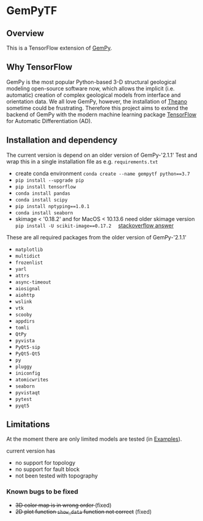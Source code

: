 # GemPyTF
## Overview
This is a TensorFlow extension of [GemPy](https://github.com/cgre-aachen/gempy). 
## Why TensorFlow
GemPy is the most popular Python-based 3-D structural geological modeling open-source software now, which allows the implicit (i.e. automatic) creation of complex geological models from interface and orientation data. We all love GemPy, however, the installation of [Theano](https://en.wikipedia.org/wiki/Theano_(software)) sometime could be frustrating. Therefore this project aims to extend the backend of GemPy with the modern machine learning package [TensorFlow](https://www.tensorflow.org/) for Automatic Differentiation (AD).


## Installation and dependency
The current version is depend on an older version of GemPy-'2.1.1'
Test and wrap this in a single installation file as e.g. `requirements.txt`
- create conda environment `conda create --name gempytf python==3.7`
- `pip install --upgrade pip`
- `pip install tensorflow`
- `conda install pandas`
- `conda install scipy`
- `pip install nptyping==1.0.1`
- `conda install seaborn`
- skimage < '0.18.2' and for MacOS < 10.13.6 need older skimage version `pip install -U scikit-image==0.17.2  ` [stackoverflow answer](https://stackoverflow.com/questions/65431999/it-seems-that-scikit-learn-has-not-been-built-correctly)

These are all required packages from the older version of GemPy-'2.1.1'
- `matplotlib`
- `multidict`
- `frozenlist`
- `yarl`
- `attrs`
- `async-timeout`
- `aiosignal`
- `aiohttp`
- `wslink`
- `vtk`
- `scooby`
- `appdirs`
- `tomli`
- `QtPy`
- `pyvista`
- `PyQt5-sip`
- `PyQt5-Qt5`
- `py`
- `pluggy`
- `iniconfig`
- `atomicwrites`
- `seaborn`
- `pyvistaqt`
- `pytest`
- `pyqt5`


## Limitations
At the moment there are only limited models are tested (in [Examples](/Examples/)). 

current version has 
- no support for topology
- no support for fault block
- not been tested with topography

### Known bugs to be fixed
- <s>3D color map is in wrong order </s> (fixed)
- <s>2D plot function `show_data` function not correct</s> (fixed)
